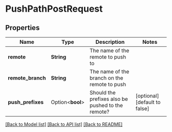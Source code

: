 # PushPathPostRequest

## Properties

Name | Type | Description | Notes
------------ | ------------- | ------------- | -------------
**remote** | **String** | The name of the remote to push to | 
**remote_branch** | **String** | The name of the branch on the remote to push | 
**push_prefixes** | Option<**bool**> | Should the prefixes also be pushed to the remote? | [optional][default to false]

[[Back to Model list]](../README.md#documentation-for-models) [[Back to API list]](../README.md#documentation-for-api-endpoints) [[Back to README]](../README.md)


